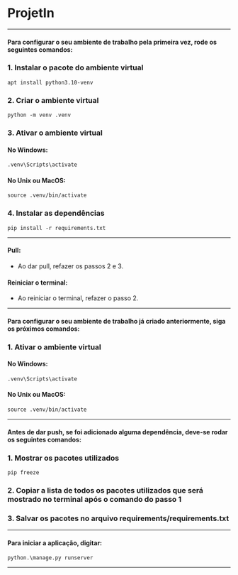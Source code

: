 # ProjetIn

----
#### Para configurar o seu ambiente de trabalho pela primeira vez, rode os seguintes comandos:

### 1. Instalar o pacote do ambiente virtual
```
apt install python3.10-venv
```

### 2. Criar o ambiente virtual
```
python -m venv .venv
```

### 3. Ativar o ambiente virtual
#### No Windows:
```
.venv\Scripts\activate
```
#### No Unix ou MacOS:
```
source .venv/bin/activate
```
### 4. Instalar as dependências
```
pip install -r requirements.txt
```
----
####  Pull:
- Ao dar pull, refazer os passos 2 e 3.
####  Reiniciar o terminal:
- Ao reiniciar o terminal, refazer o passo 2.

----
#### Para configurar o seu ambiente de trabalho já criado anteriormente, siga os próximos comandos:

### 1. Ativar o ambiente virtual
#### No Windows:
```
.venv\Scripts\activate
```
#### No Unix ou MacOS:
```
source .venv/bin/activate
```
----
#### Antes de dar push, se foi adicionado alguma dependência, deve-se rodar os seguintes comandos:

### 1. Mostrar os pacotes utilizados
```
pip freeze
```
### 2. Copiar a lista de todos os pacotes utilizados que será mostrado no terminal após o comando do passo 1

### 3. Salvar os pacotes no arquivo requirements/requirements.txt

----

#### Para iniciar a aplicação, digitar:
```
python.\manage.py runserver
```
----